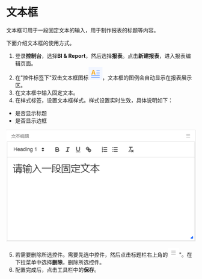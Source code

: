 # 文本框

文本框可用于一段固定文本的输入，用于制作报表的标题等内容。

下面介绍文本框的使用方式。

1. 登录**控制台**，选择**BI & Report**，然后选择**报表**。点击**新建报表**，进入报表编辑页面。
2. 在"控件标签下"双击文本框图标![text_icon](../media/text_icon.png)，文本框的图例会自动显示在报表展示区。
3. 在文本框中输入固定文本。
4. 在样式标签，设置文本框样式。样式设置实时生效，具体说明如下：

- 是否显示标题
- 是否显示边框

![text_legend](../media/text_legend.png)

5. 若需要删除所选控件。需要先选中控件，然后点击标题栏右上角的![chart_spread](/../media/chart_spread.png)"。在下拉菜单中选择**删除**，删除所选控件。
6. 配置完成后，点击工具栏中的**保存**。
